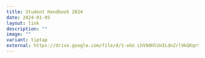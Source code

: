 ```yaml
---
title: Student Handbook 2024
date: 2024-01-05
layout: link
description: ""
image: ""
variant: tiptap
external: https://drive.google.com/file/d/1-oGn_LhV90HlUnILdnZrl9kQKqrS5oJz/view?usp=sharing
---
```

